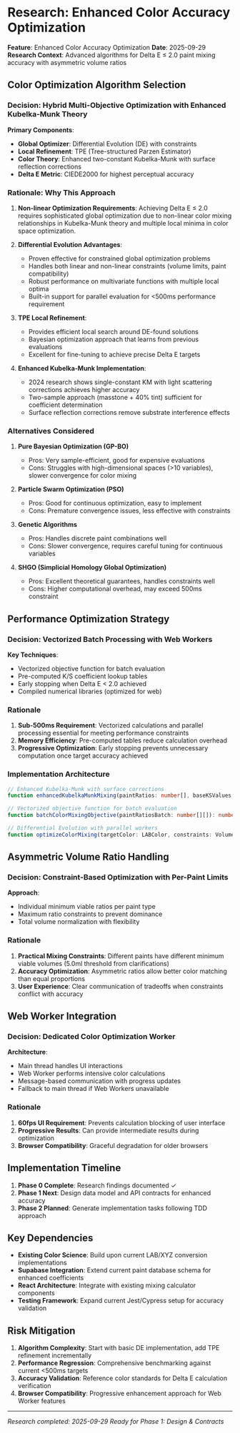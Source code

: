 # Research: Enhanced Color Accuracy Optimization

**Feature**: Enhanced Color Accuracy Optimization
**Date**: 2025-09-29
**Research Context**: Advanced algorithms for Delta E ≤ 2.0 paint mixing accuracy with asymmetric volume ratios

## Color Optimization Algorithm Selection

### Decision: Hybrid Multi-Objective Optimization with Enhanced Kubelka-Munk Theory

**Primary Components**:
- **Global Optimizer**: Differential Evolution (DE) with constraints
- **Local Refinement**: TPE (Tree-structured Parzen Estimator)
- **Color Theory**: Enhanced two-constant Kubelka-Munk with surface reflection corrections
- **Delta E Metric**: CIEDE2000 for highest perceptual accuracy

### Rationale: Why This Approach

1. **Non-linear Optimization Requirements**: Achieving Delta E ≤ 2.0 requires sophisticated global optimization due to non-linear color mixing relationships in Kubelka-Munk theory and multiple local minima in color space optimization.

2. **Differential Evolution Advantages**:
   - Proven effective for constrained global optimization problems
   - Handles both linear and non-linear constraints (volume limits, paint compatibility)
   - Robust performance on multivariate functions with multiple local optima
   - Built-in support for parallel evaluation for <500ms performance requirement

3. **TPE Local Refinement**:
   - Provides efficient local search around DE-found solutions
   - Bayesian optimization approach that learns from previous evaluations
   - Excellent for fine-tuning to achieve precise Delta E targets

4. **Enhanced Kubelka-Munk Implementation**:
   - 2024 research shows single-constant KM with light scattering corrections achieves higher accuracy
   - Two-sample approach (masstone + 40% tint) sufficient for coefficient determination
   - Surface reflection corrections remove substrate interference effects

### Alternatives Considered

1. **Pure Bayesian Optimization (GP-BO)**
   - Pros: Very sample-efficient, good for expensive evaluations
   - Cons: Struggles with high-dimensional spaces (>10 variables), slower convergence for color mixing

2. **Particle Swarm Optimization (PSO)**
   - Pros: Good for continuous optimization, easy to implement
   - Cons: Premature convergence issues, less effective with constraints

3. **Genetic Algorithms**
   - Pros: Handles discrete paint combinations well
   - Cons: Slower convergence, requires careful tuning for continuous variables

4. **SHGO (Simplicial Homology Global Optimization)**
   - Pros: Excellent theoretical guarantees, handles constraints well
   - Cons: Higher computational overhead, may exceed 500ms constraint

## Performance Optimization Strategy

### Decision: Vectorized Batch Processing with Web Workers

**Key Techniques**:
- Vectorized objective function for batch evaluation
- Pre-computed K/S coefficient lookup tables
- Early stopping when Delta E < 2.0 achieved
- Compiled numerical libraries (optimized for web)

### Rationale

1. **Sub-500ms Requirement**: Vectorized calculations and parallel processing essential for meeting performance constraints
2. **Memory Efficiency**: Pre-computed tables reduce calculation overhead
3. **Progressive Optimization**: Early stopping prevents unnecessary computation once target accuracy achieved

### Implementation Architecture

```typescript
// Enhanced Kubelka-Munk with surface corrections
function enhancedKubelkaMunkMixing(paintRatios: number[], baseKSValues: KSCoefficient[]): ReflectanceSpectrum

// Vectorized objective function for batch evaluation
function batchColorMixingObjective(paintRatiosBatch: number[][]): number[]

// Differential Evolution with parallel workers
function optimizeColorMixing(targetColor: LABColor, constraints: VolumeConstraints): MixingFormula
```

## Asymmetric Volume Ratio Handling

### Decision: Constraint-Based Optimization with Per-Paint Limits

**Approach**:
- Individual minimum viable ratios per paint type
- Maximum ratio constraints to prevent dominance
- Total volume normalization with flexibility

### Rationale

1. **Practical Mixing Constraints**: Different paints have different minimum viable volumes (5.0ml threshold from clarifications)
2. **Accuracy Optimization**: Asymmetric ratios allow better color matching than equal proportions
3. **User Experience**: Clear communication of tradeoffs when constraints conflict with accuracy

## Web Worker Integration

### Decision: Dedicated Color Optimization Worker

**Architecture**:
- Main thread handles UI interactions
- Web Worker performs intensive color calculations
- Message-based communication with progress updates
- Fallback to main thread if Web Workers unavailable

### Rationale

1. **60fps UI Requirement**: Prevents calculation blocking of user interface
2. **Progressive Results**: Can provide intermediate results during optimization
3. **Browser Compatibility**: Graceful degradation for older browsers

## Implementation Timeline

1. **Phase 0 Complete**: Research findings documented ✓
2. **Phase 1 Next**: Design data model and API contracts for enhanced accuracy
3. **Phase 2 Planned**: Generate implementation tasks following TDD approach

## Key Dependencies

- **Existing Color Science**: Build upon current LAB/XYZ conversion implementations
- **Supabase Integration**: Extend current paint database schema for enhanced coefficients
- **React Architecture**: Integrate with existing mixing calculator components
- **Testing Framework**: Expand current Jest/Cypress setup for accuracy validation

## Risk Mitigation

1. **Algorithm Complexity**: Start with basic DE implementation, add TPE refinement incrementally
2. **Performance Regression**: Comprehensive benchmarking against current <500ms targets
3. **Accuracy Validation**: Reference color standards for Delta E calculation verification
4. **Browser Compatibility**: Progressive enhancement approach for Web Worker features

---
*Research completed: 2025-09-29*
*Ready for Phase 1: Design & Contracts*